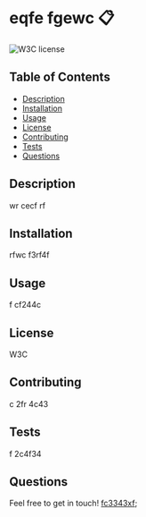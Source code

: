 

  # eqfe fgewc :clipboard:

  ![W3C license](https://img.shields.io/badge/License-W3C-blue)

  ## Table of Contents
  - [Description](#description)
  - [Installation](#installation)
  - [Usage](#usage)
  - [License](#license)
  - [Contributing](#contributing)
  - [Tests](#tests)
  - [Questions](#questions)

  ## Description
  
  wr cecf rf

  ## Installation 

  rfwc f3rf4f
  
  ## Usage 

  f cf244c 
  
  ## License 

  W3C
  
  ## Contributing 

  c 2fr 4c43
  
  ## Tests

   f 2c4f34
     
  ## Questions

  Feel free to get in touch! <a href="mailto:fc3343xf">fc3343xf</a>;
  
  